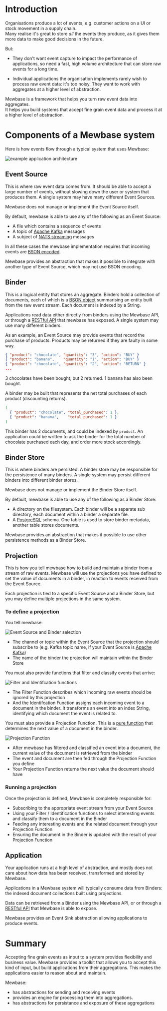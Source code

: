 


# Introduction

Organisations produce a lot of events, e.g. customer actions on a UI or stock movement in a supply chain.<br/>
Many realise it's great to store *all* the events they produce, as it gives them more data to make good decisions in the future.

But:

* They don't want event capture to impact the performance of applications, so need a fast, high volume architecture that can store raw events for a long time.

* Individual applications the organisation implements rarely wish to process raw event data: it's too noisy. They want to work with aggregates at a higher level of abstraction.

Mewbase is a framework that helps you turn raw event data into aggregates.<br/>
It helps you build systems that accept fine grain event data and process it at a higher level of abstraction.

# Components of a Mewbase system

Here is how events flow through a typical system that uses Mewbase:

![example application architecture](images/MewbaseApplicationArch.png)


## Event Source

This is where raw event data comes from. It should be able to accept a large number of events, without slowing down the user or system that produces them. A single system may have many different Event Sources.

Mewbase does not manage or implement the Event Source itself.

By default, mewbase is able to use any of the following as an Event Source:
* A file which contains a sequence of events
* A topic of [Apache Kafka](https://kafka.apache.org/) messages
* A subject of [NATS streaming](https://nats.io/about/) messages

In all these cases the mewbase implementation requires that incoming events are [BSON encoded](http://bsonspec.org/).

Mewbase provides an abstraction that makes it possible to integrate with another type of Event Source, which may not use BSON encoding.

## Binder

This is a logical entity that stores an aggregate. Binders hold a collection of documents, each of which is a [BSON object](http://bsonspec.org) summarising an entity built from the raw event stream. Each document is indexed by a String.

 Applications read data either directly from binders using the Mewbase API, or through a [RESTful API](https://en.wikipedia.org/wiki/Representational_state_transfer) that mewbase has exposed. A single system may use many different binders.


As an example, an Event Source may provide events that record the purchase of products. Products may be returned if they are faulty in some way.

```json
{ "product": "chocolate", "quantity": "3", "action": "BUY" }
{ "product": "banana",    "quantity": "1", "action": "BUY" }
{ "product": "chocolate", "quantity": "2", "action": "RETURN" }
...
```

3 chocolates have been bought, but 2 returned. 1 banana has also been bought.

A binder may be built that represents the net total purchases of each product (discounting returns).

```json
[
  { "product": "chocolate", "total_purchased": 1 },
  { "product": "banana",    "total_purchased": 1 }
]
```
This binder has 2 documents, and could be indexed by `product`. An application could be written to ask the binder for the total number of chocolate purchased each day, and order more stock accordingly.

## Binder Store

This is where binders are persisted. A binder store may be responsible for the persistence of many binders. A single system may persist different binders into different binder stores.

Mewbase does not manage or implement the Binder Store itself.

By default, mewbase is able to use any of the following as a Binder Store:

* A directory on the filesystem. Each binder will be a separate sub directory, each document within a binder a separate file.
* A [PostgreSQL](https://www.postgresql.org/) schema. One table is used to store binder metadata, another table stores documents.

Mewbase provides an abstraction that makes it possible to use other persistence methods as a Binder Store.

## Projection

This is how you tell mewbase how to build and maintain a binder from a stream of raw events. Mewbase will use the projections you have defined to set the value of documents in a binder, in reaction to events received from the Event Source.

Each projection is tied to a specific Event Source and a Binder Store, but you may define multiple  projections in the same system.

### To define a projection

You tell mewbase:

![Event Source and Binder selection](images/ProjectionEventBinder.png)

* The channel or topic within the Event Source that the projection should subscribe to (e.g. Kafka topic name, if your Event Source is [Apache Kafka](https://kafka.apache.org/))
* The name of the binder the projection will maintain within the Binder Store

You must also provide functions that filter and classify events that arrive:

![Filter and Identifcation functions](images/ProjectionFilterIdentify.png)

* The Filter Function describes which incoming raw events should be ignored by this projection
* And the Identifcation Function assigns each incoming event to a document in the binder. It transforms an event into an index String, identifying which document the event is related to.

You must also provide a Projection Function. This is a [pure function](https://en.wikipedia.org/wiki/Pure_function) that determines the next value of a document in the binder.

![Projection Function](images/ProjectionFunction.png)

* After mewbase has filtered and classified an event into a document, the current value of the document is retrieved from the binder
* The event and document are then fed through the Projection Function you define
* Your Projection Function returns the next value the document should have

### Running a projection

Once the projection is defined, Mewbase is completely responsible for:

* Subscribing to the appropriate event stream from your Event Source
* Using your Filter / Identification functions to select interesting events and classify them to a document in the Binder
* Feeding any interesting events and the related document through your Projection Function
* Ensuring the document in the Binder is updated with the result of your Projection Function


## Application

Your application runs at a high level of abstraction, and mostly does not care about how data has been received, transformed and stored by Mewbase.

Applications in a Mewbase system will typically consume data from Binders: the indexed document collections built using projections.

Data can be retrieved from a Binder using the Mewbase API, or or through a [RESTful API](https://en.wikipedia.org/wiki/Representational_state_transfer) that Mewbase is able to expose.

Mewbase provides an Event Sink abstraction allowing applications to produce events.

# Summary

Accepting fine grain events as input to a system provides flexibility and business value. Mewbase provides a toolkit that allows you to accept this kind of input, but build applications from their aggregations. This makes the applications easier to reason about and maintain.

Mewbase:
* has abstractions for sending and receiving events
* provides an engine for processing them into aggregations.
* has abstractions for persistance and exposure of these aggregations
